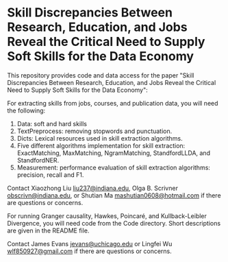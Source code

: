 # Skill Discrepancies Between Research, Education, and Jobs Reveal the Critical Need to Supply Soft Skills for the Data Economy

 
This repository provides code and data access for the paper "Skill Discrepancies Between Research, Education, and Jobs Reveal the Critical Need to Supply Soft Skills for the Data Economy":
 
For extracting skills from jobs, courses, and publication data, you will need the following: 
1. Data: soft and hard skills
2. TextPreprocess: removing stopwords and punctuation.
3. Dicts: Lexical resources used in skill extraction algorithms.
4. Five different algorithms implementation for skill extraction: ExactMatching, MaxMatching, NgramMatching, StandfordLLDA, and StandfordNER.
5. Measurement: performance evaluation of skill extraction algorithms: precision, recall and F1.

Contact Xiaozhong Liu <liu237@indiana.edu>, Olga B. Scrivner <obscrivn@indiana.edu>, or  Shutian Ma <mashutian0608@hotmail.com> if there are questions or concerns.

For running Granger causality, Hawkes, Poincaré, and Kullback-Leibler Divergence, you will need code from the Code directory.
Short descriptions are given in the README file.

Contact James Evans <jevans@uchicago.edu> or Lingfei Wu <wlf850927@gmail.com> if there are questions or concerns.
